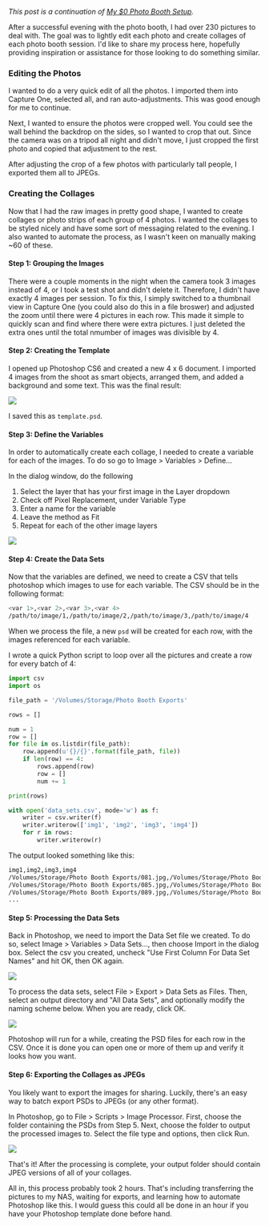 *This post is a continuation of [My $0 Photo Booth Setup](/blog/my-0-photo-booth-setup).*

After a successful evening with the photo booth, I had over 230 pictures to deal with. The goal was to lightly edit each photo and create collages of each photo booth session. I'd like to share my process here, hopefully providing inspiration or assistance for those looking to do something similar.

### Editing the Photos

I wanted to do a very quick edit of all the photos. I imported them into Capture One, selected all, and ran auto-adjustments. This was good enough for me to continue.

Next, I wanted to ensure the photos were cropped well. You could see the wall behind the backdrop on the sides, so I wanted to crop that out. Since the camera was on a tripod all night and didn't move, I just cropped the first photo and copied that adjustment to the rest.

After adjusting the crop of a few photos with particularly tall people, I exported them all to JPEGs.

### Creating the Collages

Now that I had the raw images in pretty good shape, I wanted to create collages or photo strips of each group of 4 photos. I wanted the collages to be styled nicely and have some sort of messaging related to the evening. I also wanted to automate the process, as I wasn't keen on manually making ~60 of these.

#### Step 1: Grouping the Images

There were a couple moments in the night when the camera took 3 images instead of 4, or I took a test shot and didn't delete it. Therefore, I didn't have exactly 4 images per session. To fix this, I simply switched to a thumbnail view in Capture One (you could also do this in a file broswer) and adjusted the zoom until there were 4 pictures in each row. This made it simple to quickly scan and find where there were extra pictures. I just deleted the extra ones until the total nmumber of images was divisible by 4.

#### Step 2: Creating the Template

I opened up Photoshop CS6 and created a new 4 x 6 document. I imported 4 images from the shoot as smart objects, arranged them, and added a background and some text. This was the final result:

![](../photobooth/taylor-and-i.jpg)

I saved this as `template.psd`.

#### Step 3: Define the Variables

In order to automatically create each collage, I needed to create a variable for each of the images. To do so go to Image > Variables > Define...

In the dialog window, do the following

1. Select the layer that has your first image in the Layer dropdown
1. Check off Pixel Replacement, under Variable Type
1. Enter a name for the variable
1. Leave the method as Fit
1. Repeat for each of the other image layers

![](define-vars.png)

#### Step 4: Create the Data Sets

Now that the variables are defined, we need to create a CSV that tells photoshop which images to use for each variable. The CSV should be in the following format:

```sh
<var 1>,<var 2>,<var 3>,<var 4>
/path/to/image/1,/path/to/image/2,/path/to/image/3,/path/to/image/4
```

When we process the file, a new `psd` will be created for each row, with the images referenced for each variable.

I wrote a quick Python script to loop over all the pictures and create a row for every batch of 4:

```python
import csv
import os

file_path = '/Volumes/Storage/Photo Booth Exports'

rows = []

num = 1
row = []
for file in os.listdir(file_path):
    row.append(u'{}/{}'.format(file_path, file))
    if len(row) == 4:
        rows.append(row)
        row = []
        num += 1

print(rows)    

with open('data_sets.csv', mode='w') as f:
    writer = csv.writer(f)
    writer.writerow(['img1', 'img2', 'img3', 'img4'])
    for r in rows:
        writer.writerow(r)
```

The output looked something like this:

```sh
img1,img2,img3,img4
/Volumes/Storage/Photo Booth Exports/081.jpg,/Volumes/Storage/Photo Booth Exports/082.jpg,/Volumes/Storage/Photo Booth Exports/083.jpg,/Volumes/Storage/Photo Booth Exports/084.jpg
/Volumes/Storage/Photo Booth Exports/085.jpg,/Volumes/Storage/Photo Booth Exports/086.jpg,/Volumes/Storage/Photo Booth Exports/087.jpg,/Volumes/Storage/Photo Booth Exports/088.jpg
/Volumes/Storage/Photo Booth Exports/089.jpg,/Volumes/Storage/Photo Booth Exports/090.jpg,/Volumes/Storage/Photo Booth Exports/091.jpg,/Volumes/Storage/Photo Booth Exports/092.jpg
...
```

#### Step 5: Processing the Data Sets

Back in Photoshop, we need to import the Data Set file we created. To do so, select Image > Variables > Data Sets..., then choose Import in the dialog box. Select the csv you created, uncheck "Use First Column For Data Set Names" and hit OK, then OK again.

![](datasets.png)

To process the data sets, select File > Export > Data Sets as Files. Then, select an output directory and "All Data Sets", and optionally modify the naming scheme below. When you are ready, click OK.

![](export-datasets.png)

Photoshop will run for a while, creating the PSD files for each row in the CSV. Once it is done you can open one or more of them up and verify it looks how you want.

#### Step 6: Exporting the Collages as JPEGs

You likely want to export the images for sharing. Luckily, there's an easy way to batch export PSDs to JPEGs (or any other format).

In Photoshop, go to File > Scripts > Image Processor. First, choose the folder containing the PSDs from Step 5. Next, choose the folder to output the processed images to. Select the file type and options, then click Run.

![](process.png)

That's it! After the processing is complete, your output folder should contain JPEG versions of all of your collages.

All in, this process probably took 2 hours. That's including transferring the pictures to my NAS, waiting for exports, and learning how to automate Photoshop like this. I would guess this could all be done in an hour if you have your Photoshop template done before hand.
